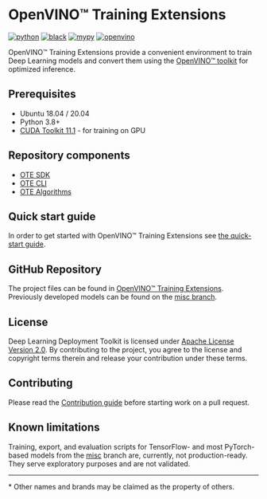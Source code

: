 # OpenVINO™ Training Extensions

[![python](https://img.shields.io/badge/python-3.8%2B-green)]()
[![black](https://img.shields.io/badge/code%20style-black-000000.svg)]()
[![mypy](https://img.shields.io/badge/%20type_checker-mypy-%231674b1?style=flat)]()
[![openvino](https://img.shields.io/badge/openvino-2021.4-purple)]()

OpenVINO™ Training Extensions provide a convenient environment to train
Deep Learning models and convert them using the [OpenVINO™
toolkit](https://software.intel.com/en-us/openvino-toolkit) for optimized
inference.

## Prerequisites

- Ubuntu 18.04 / 20.04
- Python 3.8+
- [CUDA Toolkit 11.1](https://developer.nvidia.com/cuda-11.1.1-download-archive) - for training on GPU

## Repository components

- [OTE SDK](ote_sdk)
- [OTE CLI](ote_cli)
- [OTE Algorithms](external)

## Quick start guide

In order to get started with OpenVINO™ Training Extensions see [the quick-start guide](QUICK_START_GUIDE.md).

## GitHub Repository

The project files can be found in [OpenVINO™ Training Extensions](https://github.com/openvinotoolkit/training_extensions).
Previously developed models can be found on the [misc branch](https://github.com/openvinotoolkit/training_extensions/tree/misc).

## License

Deep Learning Deployment Toolkit is licensed under [Apache License Version 2.0](LICENSE).
By contributing to the project, you agree to the license and copyright terms therein
and release your contribution under these terms.

## Contributing

Please read the [Contribution guide](CONTRIBUTING.md) before starting work on a pull request.

## Known limitations

Training, export, and evaluation scripts for TensorFlow- and most PyTorch-based models from the [misc](#misc) branch are, currently, not production-ready. They serve exploratory purposes and are not validated.

---

\* Other names and brands may be claimed as the property of others.
